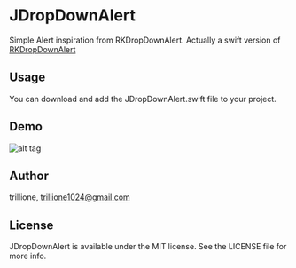 # JDropDownAlert

Simple Alert inspiration from RKDropDownAlert. 
Actually a swift version of [RKDropDownAlert](https://github.com/cwRichardKim/RKDropdownAlert)

## Usage

You can download and add the JDropDownAlert.swift file to your project.

## Demo


![alt tag](https://cloud.githubusercontent.com/assets/14218787/14765788/a2535a14-0a2c-11e6-8b4f-3a531432bc3a.gif)


## Author

trillione, trillione1024@gmail.com

## License

JDropDownAlert is available under the MIT license. See the LICENSE file for more info.
